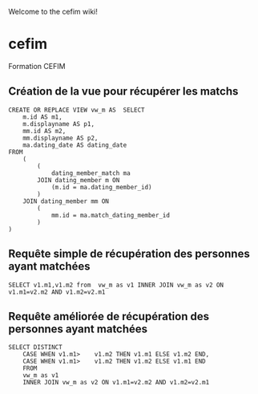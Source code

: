 Welcome to the cefim wiki!


# cefim
Formation CEFIM





## Création de la vue pour récupérer les matchs


```
CREATE OR REPLACE VIEW vw_m AS  SELECT
    m.id AS m1,
    m.displayname AS p1,
    mm.id AS m2,
    mm.displayname AS p2,
    ma.dating_date AS dating_date
FROM
    (
        (
            dating_member_match ma
        JOIN dating_member m ON
            (m.id = ma.dating_member_id)
        )
    JOIN dating_member mm ON
        (
            mm.id = ma.match_dating_member_id
        )
)
```
## Requête simple de récupération des personnes ayant matchées

```
SELECT v1.m1,v1.m2 from  vw_m as v1 INNER JOIN vw_m as v2 ON v1.m1=v2.m2 AND v1.m2=v2.m1
```

## Requête améliorée de récupération des personnes ayant matchées

```
SELECT DISTINCT
	CASE WHEN v1.m1>	v1.m2 THEN v1.m1 ELSE v1.m2 END,
	CASE WHEN v1.m1>	v1.m2 THEN v1.m2 ELSE v1.m1 END
	FROM  
	vw_m as v1 
	INNER JOIN vw_m as v2 ON v1.m1=v2.m2 AND v1.m2=v2.m1
```
